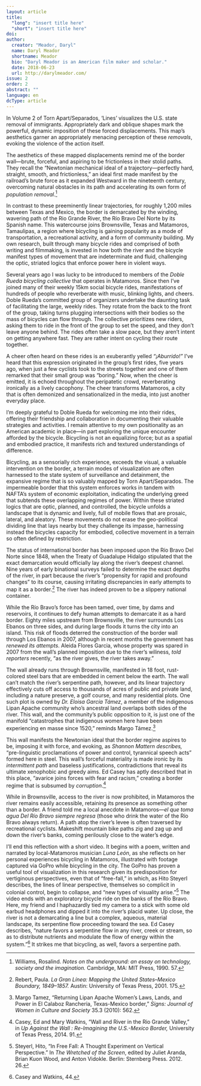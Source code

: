 ```yaml
---
layout: article
title: 
  "long": "insert title here"
  "short": "insert title here"
doi:
author: 
  creator: "Meador, Daryl"
  name: Daryl Meador
  shortname: Meador
  bio: "Daryl Meador is an American film maker and scholar."
  date: 2018-06-23
  url: http://darylmeador.com/
issue: 2
order: 2
abstract: ""
language: en
dcType: article
---
```



In Volume 2 of Torn Apart/Separados, ‘Lines’ visualizes the U.S. state removal of immigrants. Appropriately dark and oblique shapes mark the powerful, dynamic imposition of these forced displacements. This map’s aesthetics garner an appropriately menacing perception of these *removals*, evoking the violence of the action itself.

The aesthetics of these mapped displacements remind me of the border wall—brute, forceful, and aspiring to be frictionless in their stolid paths. They recall the “Newtonian mechanical ideal of a trajectory—perfectly hard, straight, smooth, and frictionless,” an ideal first made manifest by the railroad’s brute force as it expanded Westward in the nineteenth century, overcoming natural obstacles in its path and accelerating its own form of *population removal*.[^1]

In contrast to these preeminently linear trajectories, for roughly 1,200 miles between Texas and Mexico, the border is demarcated by the winding, wavering path of the Rio Grande River, the Río Bravo Del Norte by its Spanish name. This watercourse joins Brownsville, Texas and Matamoros, Tamaulipas, a region where bicycling is gaining popularity as a mode of transportation, a recreational activity, and a form of community building. My own research, built through many bicycle rides and comprised of both writing and filmmaking, is invested in how both the river and the bicycle manifest types of movement that are indeterminate and fluid, challenging the optic, striated logics that enforce power here in violent ways.

Several years ago I was lucky to be introduced to members of the *Doble Rueda bicycling collective* that operates in Matamoros. Since then I’ve joined many of their weekly 15km social bicycle rides, manifestations of hundreds of people who reverberate with music, blinking lights, and cheers. Doble Rueda’s committed group of organizers undertake the daunting task of facilitating the large, weekly rides. They rotate from the back to the front of the group, taking turns plugging intersections with their bodies so the mass of bicycles can flow through. The collective prioritizes new riders, asking them to ride in the front of the group to set the speed, and they don’t leave anyone behind. The rides often take a slow pace, but they aren’t intent on getting anywhere fast. They are rather intent on cycling their route together.

A cheer often heard on these rides is an exuberantly yelled *“¡Aburrido!”* I’ve heard that this expression originated in the group’s first rides, five years ago, when just a few cyclists took to the streets together and one of them remarked that their small group was “boring.” Now, when the cheer is emitted, it is echoed throughout the peripatetic crowd, reverberating ironically as a lively cacophony. The cheer transforms Matamoros, a city that is often demonized and sensationalized in the media, into just another everyday place.

I’m deeply grateful to Doble Rueda for welcoming me into their rides, offering their friendship and collaboration in documenting their valuable strategies and activities. I remain attentive to my own positionality as an American academic in place—in part exploring the unique encounter afforded by the bicycle. Bicycling is not an equalizing force; but as a spatial and embodied practice, it manifests rich and textured understandings of difference.

Bicycling, as a sensorially rich experience, exceeds the visual, a valuable intervention on the border, a terrain modes of visualization are often harnessed to the state system of surveillance and detainment, the expansive regime that is so valuably mapped by Torn Apart/Separados. The impermeable border that this system enforces works in tandem with NAFTA’s system of economic exploitation, indicating the underlying greed that subtends these overlapping regimes of power. Within these striated logics that are optic, planned, and controlled, the bicycle unfolds a landscape that is dynamic and lively, full of mobile flows that are prosaic, lateral, and aleatory. These movements do not erase the geo-political dividing line that lays nearby but they challenge its impasse, harnessing instead the bicycles capacity for embodied, collective movement in a terrain so often defined by restriction.

The status of international border has been imposed upon the Río Bravo Del Norte since 1848, when the Treaty of Guadalupe Hidalgo stipulated that the exact demarcation would officially lay along the river’s deepest channel. Nine years of early binational surveys failed to determine the exact depths of the river, in part because the river’s “propensity for rapid and profound changes” to its course, causing irritating discrepancies in early attempts to map it as a border.[^2] The river has indeed proven to be a slippery national container.

While the Río Bravo’s force has been tamed, over time, by dams and reservoirs, it continues to defy human attempts to demarcate it as a hard border. Eighty miles upstream from Brownsville, the river surrounds Los Ebanos on three sides, and during large floods it turns the city into an island. This risk of floods deterred the construction of the border wall through Los Ebanos in 2007, although in recent months the government has *renewed its attempts*. Aleida Flores Garcia, whose property was spared in 2007 from the wall’s planned imposition due to the river’s wiliness, *told reporters* recently, “as the river gives, the river takes away.”

The wall already runs through Brownsville, manifested in 18 foot, rust-colored steel bars that are embedded in cement below the earth. The wall can’t match the river’s serpentine path, however, and its linear trajectory effectively cuts off access to thousands of acres of public and private land, including a nature preserve, a golf course, and many residential plots. One such plot is owned by *Dr. Eloisa García Támez*, a member of the indigenous Lipan Apache community who’s ancestral land overlaps both sides of the river. This wall, and the community’s public opposition to it, is just one of the manifold “catastrophes that indigenous women here have been experiencing en masse since 1520,” reminds Margo Támez.[^3]

This wall manifests the Newtonian ideal that the border regime aspires to be, imposing it with force, and evoking, as *Shannon Mattern describes,* “pre-linguistic proclamations of power and control, tyrannical speech acts” formed here in steel. This wall’s forceful materiality is made ironic by its *intermittent path* and baseless justifications, contradictions that reveal its ultimate xenophobic and greedy aims. Ed Casey has aptly described that in this place, “avarice joins forces with fear and racism,” creating a border regime that is subsumed by *corruption*.[^4]

While in Brownsville, access to the river is now prohibited, in Matamoros the river remains easily accessible, retaining its presence as something other than a border. A friend told me a local anecdote in Matamoros—*el que toma agua Del Río Bravo siempre regresa* (those who drink the water of the Río Bravo always return). A path atop the river’s levee is often traversed by recreational cyclists. Makeshift mountain bike paths zig and zag up and down the river’s banks, coming perilously close to the water’s edge.

I’ll end this reflection with a short video. It begins with a poem, written and narrated by local-Matamoros musician *Luna León*, as she reflects on her personal experiences bicycling in Matamoros, illustrated with footage captured via GoPro while bicycling in the city. The GoPro has proven a useful tool of visualization in this research given its predisposition for vertiginous perspectives, even that of “free-fall,” in which, as Hito Steyerl describes, the lines of linear perspective, themselves so complicit in colonial control, begin to collapse, and “new types of visuality arise.”[^5] The video ends with an exploratory bicycle ride on the banks of the Río Bravo. Here, my friend and I haphazardly tied my camera to a stick with some old earbud headphones and dipped it into the river’s placid water. Up close, the river is not a demarcating a line but a complex, aqueous, material landscape, its serpentine flow proceeding toward the sea. Ed Casey describes, “nature favors a serpentine flow in any river, creek or stream, so as to distribute nutrients and modulate the flow of energy within the system.”[^6] It strikes me that bicycling, as well, favors a serpentine path.


[^1]: Williams, Rosalind. *Notes on the underground: an essay on technology, society and the imagination.* Cambridge, MA: MIT Press, 1990. 57.

[^2]: Rebert, Paula. *La Gran Línea: Mapping the United States–Mexico Boundary, 1849–1857.* Austin: University of Texas Press, 2001. 175.

[^3]: Margo Tamez, “Returning Lipan Apache Women’s Laws, Lands, and Power in El Calaboz Rancheria, Texas-Mexico border,” *Signs: Journal of Women in Culture and Society* 35.3 (2010): 562.

[^4]: Casey, Ed and Mary Watkins, “Wall and River in the Rio Grande Valley,” in *Up Against the Wall : Re-Imagining the U.S.-Mexico Border,* University of Texas Press, 2014. 91.

[^5]: Steyerl, Hito, “In Free Fall: A Thought Experiment on Vertical Perspective.” In *The Wretched of the Screen*, edited by Juliet Aranda, Brian Kuon Wood, and Anton Vidokle. Berlin: Sternberg Press. 2012. 26.

[^6]: Casey and Watkins, 44.